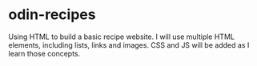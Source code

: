 # odin-recipes
Using HTML to build a basic recipe website.  I will use multiple HTML elements, including lists, links and images.  CSS and JS will be added as I learn those concepts.

